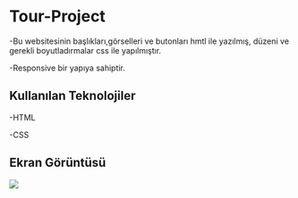 <h1> Tour-Project </h1>

  -Bu websitesinin başlıkları,görselleri ve butonları hmtl ile yazılmış, düzeni ve gerekli boyutladırmalar css ile yapılmıştır.</br>

  -Responsive bir yapıya sahiptir.</br>

  <h2>Kullanılan Teknolojiler</h2>
  
  -HTML

  -CSS

  <h2>Ekran Görüntüsü</h2>

  ![](ekran.gif)

